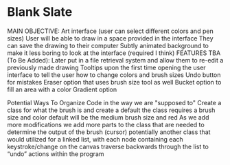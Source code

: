 # Blank Slate
MAIN OBJECTIVE:
  Art interface (user can select different colors and pen sizes)
  User will be able to draw in a space provided in the interface
  They can save the drawing to their computer
  Subtly animated background to make it less boring to look at the interface (required I think)
FEATURES TBA (To Be Added):
  Later put in a file retrieval system and allow them to re-edit a previously made drawing
  Tooltips upon the first time opening the user interface to tell the user how to change colors and brush sizes
  Undo button for mistakes
  Eraser option that uses brush size tool as well
  Bucket option to fill an area with a color
  Gradient option
  
Potential Ways To Organize Code in the way we are "supposed to"
  Create a class for what the brush is and create a default
   the class requires a brush size and color
   default will be the medium brush size and red
  As we add more modifications we add more parts to the class that are needed to determine the output of the brush (cursor)
   potentially another class that would utilized for a linked list, with each node containing each keystroke/change on the canvas 
   traverse backwards through the list to “undo” actions within the program
